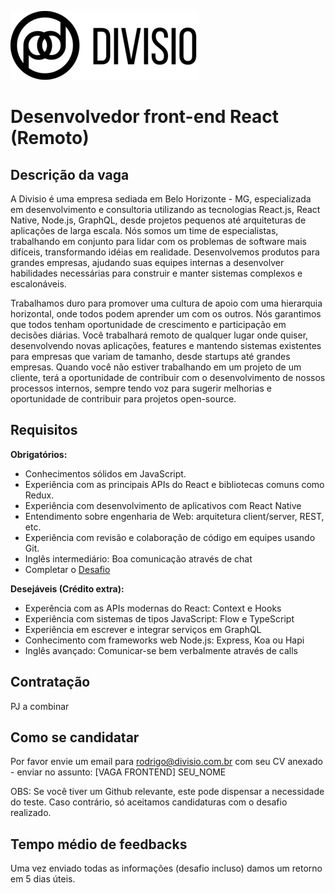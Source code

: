 ![Divisio](./logo.png)

# Desenvolvedor front-end React (Remoto)

## Descrição da vaga
A Divisio é uma empresa sediada em Belo Horizonte - MG, especializada em desenvolvimento e consultoria utilizando as tecnologias React.js,
React Native, Node.js, GraphQL, desde projetos pequenos até arquiteturas de aplicações de larga escala. Nós somos um time de especialistas, trabalhando em conjunto
para lidar com os problemas de software mais difíceis, transformando idéias em realidade. Desenvolvemos produtos para grandes empresas, ajudando suas equipes internas
a desenvolver habilidades necessárias para construir e manter sistemas complexos e escalonáveis.

Trabalhamos duro para promover uma cultura de apoio com uma hierarquia horizontal, onde todos podem aprender um com os outros.
Nós garantimos que todos tenham oportunidade de crescimento e participação em decisões diárias. Você trabalhará remoto de qualquer lugar onde quiser, desenvolvendo novas aplicações, features e mantendo sistemas existentes para empresas que variam de tamanho, desde startups até grandes empresas. Quando você não estiver trabalhando em um projeto de um cliente, terá a
oportunidade de contribuir com o desenvolvimento de nossos processos internos, sempre tendo voz para sugerir melhorias e oportunidade de contribuir para projetos open-source.

## Requisitos

**Obrigatórios:**
- Conhecimentos sólidos em JavaScript.
- Experiência com as principais APIs do React e bibliotecas comuns como Redux.
- Experiência com desenvolvimento de aplicativos com React Native
- Entendimento sobre engenharia de Web: arquitetura client/server, REST, etc.
- Experiência com revisão e colaboração de código em equipes usando Git.
- Inglês intermediário: Boa comunicação através de chat
- Completar o [Desafio](./challenges/frontend.md)

**Desejáveis (Crédito extra):**
- Experência com as APIs modernas do React: Context e Hooks
- Experiência com sistemas de tipos JavaScript: Flow e TypeScript
- Experiência em escrever e integrar serviços em GraphQL
- Conhecimento com frameworks web Node.js: Express, Koa ou Hapi
- Inglês avançado: Comunicar-se bem verbalmente através de calls

## Contratação
PJ a combinar

## Como se candidatar
Por favor envie um email para rodrigo@divisio.com.br com seu CV anexado - enviar no assunto: [VAGA FRONTEND] SEU_NOME

OBS: Se você tiver um Github relevante, este pode dispensar a necessidade do teste. Caso contrário, só aceitamos candidaturas com o desafio realizado.

## Tempo médio de feedbacks
Uma vez enviado todas as informações (desafio incluso) damos um retorno em 5 dias úteis.